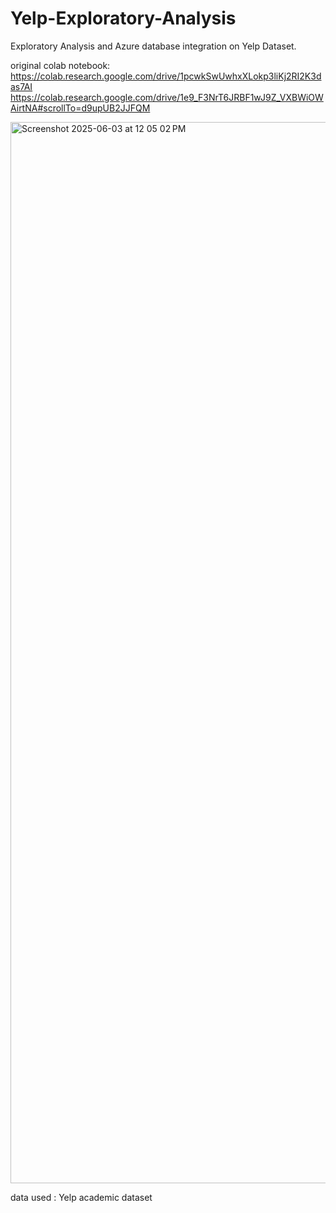 # Yelp-Exploratory-Analysis
Exploratory Analysis and Azure database integration on Yelp Dataset.

original colab notebook: https://colab.research.google.com/drive/1pcwkSwUwhxXLokp3liKj2RI2K3das7AI
                         <br>https://colab.research.google.com/drive/1e9_F3NrT6JRBF1wJ9Z_VXBWiOWAirtNA#scrollTo=d9upUB2JJFQM

<img width="1698" alt="Screenshot 2025-06-03 at 12 05 02 PM" src="https://github.com/user-attachments/assets/0730d7ec-9011-4bda-af2c-d0c34d166b2a" />

data used : Yelp academic dataset
